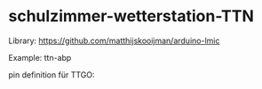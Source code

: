 # schulzimmer-wetterstation-TTN

Library: https://github.com/matthijskooijman/arduino-lmic

Example: ttn-abp

pin definition für TTGO: 

